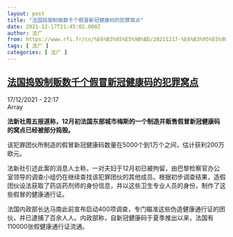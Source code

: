 ```yaml
---
layout: post
title: "法国捣毁制贩数千个假冒新冠健康码的犯罪窝点"
date: 2021-12-17T21:45:02.000Z
author: 法广
from: https://www.rfi.fr/cn/%E6%B3%95%E5%9B%BD/20211217-%E6%B3%95%E5%9B%BD%E6%8D%A3%E6%AF%81%E5%88%B6%E8%B4%A9%E6%95%B0%E5%8D%83%E4%B8%AA%E5%81%87%E5%86%92%E6%96%B0%E5%86%A0%E5%81%A5%E5%BA%B7%E7%A0%81%E7%9A%84%E7%8A%AF%E7%BD%AA%E7%AA%9D%E7%82%B9
tags: [ 法广 ]
categories: [ 法广 ]
---
```

<!--1639777502000-->
[法国捣毁制贩数千个假冒新冠健康码的犯罪窝点](https://www.rfi.fr/cn/%E6%B3%95%E5%9B%BD/20211217-%E6%B3%95%E5%9B%BD%E6%8D%A3%E6%AF%81%E5%88%B6%E8%B4%A9%E6%95%B0%E5%8D%83%E4%B8%AA%E5%81%87%E5%86%92%E6%96%B0%E5%86%A0%E5%81%A5%E5%BA%B7%E7%A0%81%E7%9A%84%E7%8A%AF%E7%BD%AA%E7%AA%9D%E7%82%B9)
------

<div>
<div>17/12/2021 - 22:17</div>Array<p><strong>                    法新社周五报道称，12月初法国东部城市梅斯的一个制造并贩售假冒新冠健康码的窝点已经被部分捣毁。                </strong></p><div >                    <p>该犯罪团伙所制造的假冒新冠健康码数量在5000个到1万个之间，估计获利200万欧元。</p><p>法新社引述此案的消息人士称，一对夫妇于12月初已被拘留，由巴黎检察官办公室领导的调查小组仍在继续查找该犯罪团伙的其他成员。根据初步调查结果，造假团伙设法获取了药店药剂师的身份信息，并以这些卫生专业人员的身份，制作了这些假冒的健康通行证。</p><p>法国内政部长达马南此前宣布启动400项调查，专门瞄准这些伪造健康通行证的团伙，并已逮捕了百余人人。内政部称，自新冠健康码于夏季推出以来，法国有110000张假健康通行证流通。</p>                                            <div data-selfpromo-newsletter>    </div>    <div data-selfpromo-app>    </div>                </div>
</div>
